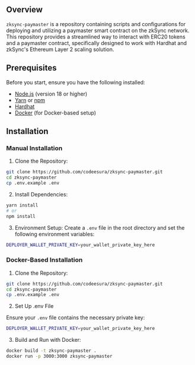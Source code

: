## Overview

`zksync-paymaster` is a repository containing scripts and configurations for deploying and utilizing a paymaster smart contract on the zkSync network. This repository provides a streamlined way to interact with ERC20 tokens and a paymaster contract, specifically designed to work with Hardhat and zkSync's Ethereum Layer 2 scaling solution.

## Prerequisites

Before you start, ensure you have the following installed:
 
- [Node.js](https://nodejs.org/en) (version 18 or higher)
- [Yarn](https://classic.yarnpkg.com/lang/en/docs/install/#mac-stable) or [npm](https://www.npmjs.com/package/npm)
- [Hardhat](https://hardhat.org/hardhat-runner/docs/getting-started)
- [Docker](https://www.docker.com/) (for Docker-based setup)

## Installation

### Manual Installation

1. Clone the Repository:

```bash
git clone https://github.com/codeesura/zksync-paymaster.git
cd zksync-paymaster
cp .env.example .env
```

2. Install Dependencies:

```bash
yarn install
# or
npm install
```

3. Environment Setup:
Create a `.env` file in the root directory and set the following environment variables:

```bash
DEPLOYER_WALLET_PRIVATE_KEY=your_wallet_private_key_here
```

### Docker-Based Installation

1. Clone the Repository:

```bash
git clone https://github.com/codeesura/zksync-paymaster.git
cd zksync-paymaster
cp .env.example .env
```

2. Set Up .env File

Ensure your `.env` file contains the necessary private key:

```bash
DEPLOYER_WALLET_PRIVATE_KEY=your_wallet_private_key_here
```

3. Build and Run with Docker:

```bash
docker build -t zksync-paymaster .
docker run -p 3000:3000 zksync-paymaster
```



